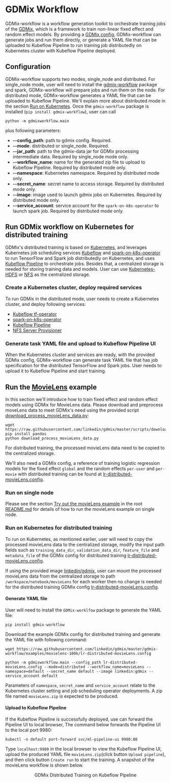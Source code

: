 # GDMix Workflow
GDMix-workflow is a workflow generation toolkit to orchestrate training jobs of the [GDMix](https://github.com/linkedin/gdmix), which is a framework to train non-linear fixed effect and random effect models. By providing a [GDMix config](gdmix_config.md), GDMix-workflow can generate jobs and run them directly, or generate a YAML file that can be uploaded to Kubeflow Pipeline to run training job distributedly on Kubernetes cluster with Kubeflow Pipeline deployed.

## Configuration
GDMix-workflow supports two modes, single_node and distributed. For single_node mode, user will need to install the [gdmix-workflow](https://pypi.org/project/gdmix-workflow/) package and spark, GDMix-workflow will prepare jobs and run them on the node. For distributed mode, GDMix-workflow generates a YAML file that can be uploaded to Kubeflow Pipeline. We'll explain more about distributed mode in the section [Run on Kubernetes](#Run-on-Kubernetes).
Once the `gdmix-workflow` package is installed (`pip install gdmix-workflow`),  user can call
```
python -m gdmixworkflow.main
```
plus following parameters:
  - **--config_path**: path to gdmix config. Required.
  - **--mode**: distributed or single_node. Required.
  - **--jar_path**: path to the gdmix-data jar for GDMix processing intermediate data. Required by single_node mode only.
  - **--workflow_name**: name for the generated zip file to upload to Kubeflow Pipeline. Required by distributed mode only.
  - **--namespace**: Kubernetes namespace. Required by distributed mode only.
  - **--secret_name**: secret name to access storage. Required by distributed mode only.
  - **--image**: image used to launch gdmix jobs on Kubernetes. Required by distributed mode only.
  - **--service_account**: service account for the `spark-on-k8s-operator` to launch spark job. Required by distributed mode only.

## Run GDMix workflow on Kubernetes for distributed training
GDMix's distributed training is based on [Kubernetes](https://kubernetes.io/docs/home/), and leverages Kubernetes job scheduling services [Kubeflow](https://www.kubeflow.org/docs/started/getting-started/) and [spark-on-k8s-operator](https://github.com/GoogleCloudPlatform/spark-on-k8s-operator) to run TensorFlow and Spark job distributedly on Kubernetes, and uses [Kubeflow Pipeline](https://www.kubeflow.org/docs/pipelines/overview/pipelines-overview/) to orchestrate jobs. Besides that, a centralized storage is needed for storing training data and models. User can use
[Kubernetes-HDFS](https://github.com/apache-spark-on-k8s/kubernetes-HDFS/tree/master/charts) or [NFS](https://www.kubeflow.org/docs/other-guides/kubeflow-on-multinode-cluster/#background-on-kubernetes-storage) as the centralized storage.

### Create a Kubernetes cluster, deploy required services
To run GDMix in the distributed mode, user needs to create a Kubernetes cluster, and deploy following services:

- [Kubeflow tf-operator](https://www.kubeflow.org/docs/components/training/tftraining/#deploy-kubeflow)
- [spark-on-k8s-operator](https://github.com/GoogleCloudPlatform/spark-on-k8s-operator#installation)
- [Kubeflow Pipeline](https://www.kubeflow.org/docs/pipelines/installation/overview/)
- [NFS Server Provisioner](https://github.com/helm/charts/tree/master/stable/nfs-server-provisioner)

### Generate task YAML file and upload to Kubeflow Pipeline UI
When the Kubernetes cluster and services are ready, with the provided GDMix config, GDMix-workflow can generate task YAML file that has job specification for the distributed TensorFlow and Spark jobs. User needs to upload it to Kubeflow Pipeline and start training.

## Run the [MovieLens](https://grouplens.org/datasets/movielens/) example
In this section we'll introduce how to train fixed effect and random effect models using GDMix for MovieLens data.
Please download and preprocess moveLens data to meet GDMix's need using the provided script [download_process_movieLens_data.py](../scripts/download_process_movieLens_data.py):
```
wget https://raw.githubusercontent.com/linkedin/gdmix/master/scripts/download_process_movieLens_data.py
pip install pandas
python download_process_movieLens_data.py
```
For distributed training, the processed movieLens data need to be copied to the centralized storage.

We'll also need a GDMix config, a reference of training logistic regression models for the fixed effect `global` and the random effects `per-user` and `per-movie` with distributed training can be found at [lr-distributed-movieLens.config](examples/movielens-100k/lr-distributed-movieLens.config).

### Run on single node
Please see the section [Try out the movieLens example](../README.md#Try-out-the-movieLens-example) in the root [README.md](../README.md) for details of how to run the movieLens example on single node.

### Run on Kubernetes for distributed training
To run on Kubernetes, as mentioned earlier, user will need to copy the processed movieLens data to the centralized storage, modify the input path fields such as `training_data_dir`,  `validation_data_dir`, `feature_file` and `metadata_file` of the GDMix config for distributed training [lr-distributed-movieLens.config](examples/movielens-100k/lr-distributed-movieLens.config).

If using the provided image [linkedin/gdmix](https://hub.docker.com/repository/docker/linkedin/gdmix), user can mount the processed movieLens data from the centralized storage to path `/workspace/notebook/movieLens` for each worker then no change is needed for the distributed training GDMix config [lr-distributed-movieLens.config](examples/movielens-100k/resources/lr-distributed-movieLens.config).


#### Generate YAML file
User will need to install the `GDMix-worklfow` package to generate the YAML file:
```
pip install gdmix-workflow
```

Download the example GDMix config for distributed training and generate the YAML file with following command:
```
wget https://raw.githubusercontent.com/linkedin/gdmix/master/gdmix-workflow/examples/movielens-100k/lr-distributed-movieLens.config

python -m gdmixworkflow.main --config_path lr-distributed-movieLens.config --mode=distributed --workflow_name=movieLens --namespace=default --secret_name default --image linkedin:gdmix --service_account default
```

Parameters of `namespace`, `secret_name` and `service_account` relate to the Kubernetes cluster setting and job scheduling operator deployments. A zip file named `movieLens.zip` is expected to be produced.

#### Upload to Kubeflow Pipeline
If the Kubeflow Pipeline is successfully deployed, use can forward the Pipeline UI to local browser, The command below forwards the Pipeline UI to the local port 9980:
```
kubectl -n default port-forward svc/ml-pipeline-ui 9980:80
```
Type `localhost:9980` in the local browser to view the Kubeflow Pipeline UI, upload the produced YAML file `movieLens.zip`(click button `Upload pipeline`), and then click button `Create run` to start the training. A snapshot of the movieLens workflow is shown below.

<figure>
  <p align="center"> <img src="../figures/gdmix-kubeflow-pipeline.png" alt="" />
  </br>
  <ficaption>GDMix Distributed Training on Kubeflow Pipeline</ficaption>
  </p>
</figure
